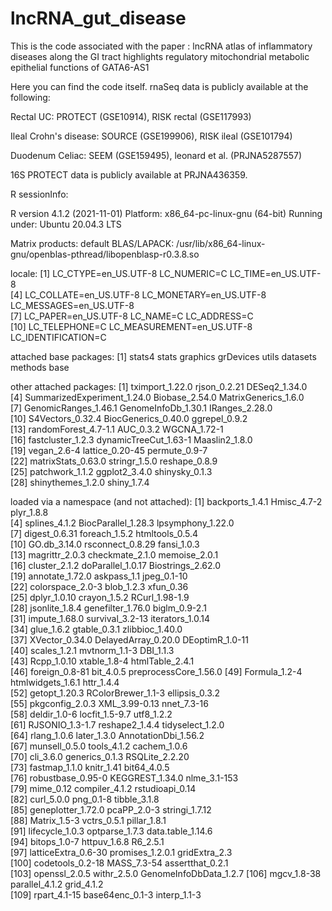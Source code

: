 # lncRNA_gut_disease

This is the code associated with the paper : 
lncRNA atlas of inflammatory diseases along the GI tract highlights regulatory mitochondrial metabolic epithelial functions of GATA6-AS1  

Here you can find the code itself. rnaSeq data is publicly available at the following:


Rectal UC: PROTECT (GSE10914), RISK rectal (GSE117993)

Ileal Crohn's disease: SOURCE (GSE199906), RISK ileal (GSE101794)

Duodenum Celiac: SEEM (GSE159495), leonard et al. (PRJNA5287557)


16S PROTECT data is publicly available at PRJNA436359.


R sessionInfo:

R version 4.1.2 (2021-11-01)
Platform: x86_64-pc-linux-gnu (64-bit)
Running under: Ubuntu 20.04.3 LTS

Matrix products: default
BLAS/LAPACK: /usr/lib/x86_64-linux-gnu/openblas-pthread/libopenblasp-r0.3.8.so

locale:
 [1] LC_CTYPE=en_US.UTF-8       LC_NUMERIC=C               LC_TIME=en_US.UTF-8       
 [4] LC_COLLATE=en_US.UTF-8     LC_MONETARY=en_US.UTF-8    LC_MESSAGES=en_US.UTF-8   
 [7] LC_PAPER=en_US.UTF-8       LC_NAME=C                  LC_ADDRESS=C              
[10] LC_TELEPHONE=C             LC_MEASUREMENT=en_US.UTF-8 LC_IDENTIFICATION=C       

attached base packages:
[1] stats4    stats     graphics  grDevices utils     datasets  methods   base     

other attached packages:
 [1] tximport_1.22.0             rjson_0.2.21                DESeq2_1.34.0              
 [4] SummarizedExperiment_1.24.0 Biobase_2.54.0              MatrixGenerics_1.6.0       
 [7] GenomicRanges_1.46.1        GenomeInfoDb_1.30.1         IRanges_2.28.0             
[10] S4Vectors_0.32.4            BiocGenerics_0.40.0         ggrepel_0.9.2              
[13] randomForest_4.7-1.1        AUC_0.3.2                   WGCNA_1.72-1               
[16] fastcluster_1.2.3           dynamicTreeCut_1.63-1       Maaslin2_1.8.0             
[19] vegan_2.6-4                 lattice_0.20-45             permute_0.9-7              
[22] matrixStats_0.63.0          stringr_1.5.0               reshape_0.8.9              
[25] patchwork_1.1.2             ggplot2_3.4.0               shinysky_0.1.3             
[28] shinythemes_1.2.0           shiny_1.7.4                

loaded via a namespace (and not attached):
  [1] backports_1.4.1        Hmisc_4.7-2            plyr_1.8.8            
  [4] splines_4.1.2          BiocParallel_1.28.3    lpsymphony_1.22.0     
  [7] digest_0.6.31          foreach_1.5.2          htmltools_0.5.4       
 [10] GO.db_3.14.0           rsconnect_0.8.29       fansi_1.0.3           
 [13] magrittr_2.0.3         checkmate_2.1.0        memoise_2.0.1         
 [16] cluster_2.1.2          doParallel_1.0.17      Biostrings_2.62.0     
 [19] annotate_1.72.0        askpass_1.1            jpeg_0.1-10           
 [22] colorspace_2.0-3       blob_1.2.3             xfun_0.36             
 [25] dplyr_1.0.10           crayon_1.5.2           RCurl_1.98-1.9        
 [28] jsonlite_1.8.4         genefilter_1.76.0      biglm_0.9-2.1         
 [31] impute_1.68.0          survival_3.2-13        iterators_1.0.14      
 [34] glue_1.6.2             gtable_0.3.1           zlibbioc_1.40.0       
 [37] XVector_0.34.0         DelayedArray_0.20.0    DEoptimR_1.0-11       
 [40] scales_1.2.1           mvtnorm_1.1-3          DBI_1.1.3             
 [43] Rcpp_1.0.10            xtable_1.8-4           htmlTable_2.4.1       
 [46] foreign_0.8-81         bit_4.0.5              preprocessCore_1.56.0 
 [49] Formula_1.2-4          htmlwidgets_1.6.1      httr_1.4.4            
 [52] getopt_1.20.3          RColorBrewer_1.1-3     ellipsis_0.3.2        
 [55] pkgconfig_2.0.3        XML_3.99-0.13          nnet_7.3-16           
 [58] deldir_1.0-6           locfit_1.5-9.7         utf8_1.2.2            
 [61] RJSONIO_1.3-1.7        reshape2_1.4.4         tidyselect_1.2.0      
 [64] rlang_1.0.6            later_1.3.0            AnnotationDbi_1.56.2  
 [67] munsell_0.5.0          tools_4.1.2            cachem_1.0.6          
 [70] cli_3.6.0              generics_0.1.3         RSQLite_2.2.20        
 [73] fastmap_1.1.0          knitr_1.41             bit64_4.0.5           
 [76] robustbase_0.95-0      KEGGREST_1.34.0        nlme_3.1-153          
 [79] mime_0.12              compiler_4.1.2         rstudioapi_0.14       
 [82] curl_5.0.0             png_0.1-8              tibble_3.1.8          
 [85] geneplotter_1.72.0     pcaPP_2.0-3            stringi_1.7.12        
 [88] Matrix_1.5-3           vctrs_0.5.1            pillar_1.8.1          
 [91] lifecycle_1.0.3        optparse_1.7.3         data.table_1.14.6     
 [94] bitops_1.0-7           httpuv_1.6.8           R6_2.5.1              
 [97] latticeExtra_0.6-30    promises_1.2.0.1       gridExtra_2.3         
[100] codetools_0.2-18       MASS_7.3-54            assertthat_0.2.1      
[103] openssl_2.0.5          withr_2.5.0            GenomeInfoDbData_1.2.7
[106] mgcv_1.8-38            parallel_4.1.2         grid_4.1.2            
[109] rpart_4.1-15           base64enc_0.1-3        interp_1.1-3 
